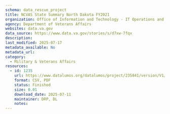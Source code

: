```yaml
---
schema: data_rescue_project 
title: NCVAS State Summary North Dakota FY2021
organization: Office of Information and Technology - IT Operations and Services (ITOPS)
agency: Department of Veterans Affairs
websites: data.va.gov
data_source: https://www.data.va.gov/stories/s/d7xw-7fqx
description: 
last_modified: 2025-07-17
metadata_available: No
metadata_url: 
category:
  - Military & Veterans Affairs 
resources:
  - id: 1235
    url: https://www.datalumos.org/datalumos/project/235841/version/V1/view
    format: CSV, PDF
    status: Finished
    size: 0.01
    download_date: 2025-07-11
    maintainer: DRP, DL
    notes: 
---
```

